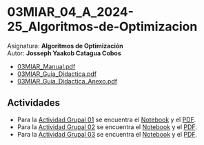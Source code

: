 # **03MIAR_04_A_2024-25_Algoritmos-de-Optimizacion**
Asignatura: **Algoritmos de Optimización**\
Autor: **Josseph Yaakob Catagua Cobos**
- [03MIAR_Manual.pdf](https://github.com/HikariJY/03MIAR_04_A_2024-25_Algoritmos-de-Optimizacion/edit/main/03MIAR_Manual.pdf)
- [03MIAR_Guia_Didactica.pdf](https://github.com/HikariJY/03MIAR_04_A_2024-25_Algoritmos-de-Optimizacion/blob/main/03MIAR_Guia_Didactica.pdf)
- [03MIAR_Guia_Didactica_Anexo.pdf](https://github.com/HikariJY/03MIAR_04_A_2024-25_Algoritmos-de-Optimizacion/blob/main/03MIAR_Guia%20Didactica__Anexo.pdf)
## **Actividades**
- Para la [Actividad Grupal 01](https://github.com/HikariJY/03MIAR_04_A_2024-25_Algoritmos-de-Optimizacion/blob/main/Actividades/AG01/Algoritmos_AG1.ipynb) se encuentra el [Notebook](https://github.com/HikariJY/03MIAR_04_A_2024-25_Algoritmos-de-Optimizacion/blob/main/Actividades/AG01/AG1_Mio_Anaconda.ipynb) y el [PDF](https://github.com/HikariJY/03MIAR_04_A_2024-25_Algoritmos-de-Optimizacion/blob/main/Actividades/AG01/CataguaCobosJossephYaakob_AlgoritmosOptimizacion_ACG1.pdf).
- Para la [Actividad Grupal 02](https://github.com/HikariJY/03MIAR_04_A_2024-25_Algoritmos-de-Optimizacion/blob/main/Actividades/AG02/Algoritmos_AG2.ipynb) se encuentra el [Notebook](https://github.com/HikariJY/03MIAR_04_A_2024-25_Algoritmos-de-Optimizacion/blob/main/Actividades/AG02/AG2_Mio_Anaconda.ipynb) y el [PDF](https://github.com/HikariJY/03MIAR_04_A_2024-25_Algoritmos-de-Optimizacion/blob/main/Actividades/AG02/CataguaCobosJossephYaakob_AlgoritmosOptimizacion_ACG2.pdf).
- Para la [Actividad Grupal 03](https://github.com/HikariJY/03MIAR_04_A_2024-25_Algoritmos-de-Optimizacion/tree/main/Actividades/AG03) se encuentra el [Notebook](https://github.com/HikariJY/03MIAR_04_A_2024-25_Algoritmos-de-Optimizacion/blob/main/Actividades/AG03/AG3_Mio_Anaconda.ipynb) y el [PDF](https://github.com/HikariJY/03MIAR_04_A_2024-25_Algoritmos-de-Optimizacion/blob/main/Actividades/AG03/AG3_Mio_Anaconda.ipynb).
